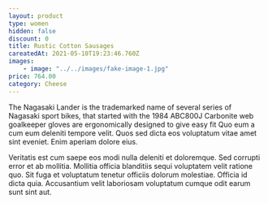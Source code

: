 ```yaml
---
layout: product
type: women
hidden: false
discount: 0
title: Rustic Cotton Sausages
careatedAt: 2021-05-10T19:23:46.760Z
images:
    - image: "../../images/fake-image-1.jpg"
price: 764.00
category: Cheese
---
```

The Nagasaki Lander is the trademarked name of several series of Nagasaki sport bikes, that started with the 1984 ABC800J
Carbonite web goalkeeper gloves are ergonomically designed to give easy fit
Quo eum a cum eum deleniti tempore velit. Quos sed dicta eos voluptatum vitae amet sint eveniet. Enim aperiam dolore eius.
 Veritatis est cum saepe eos modi nulla deleniti et doloremque. Sed corrupti error et ab mollitia. Mollitia officia blanditiis sequi voluptatem velit ratione quo. Sit fuga et voluptatum tenetur officiis dolorum molestiae. Officia id dicta quia. Accusantium velit laboriosam voluptatum cumque odit earum sunt sint aut.
